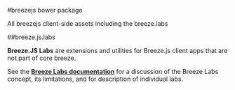 #breezejs bower package

All breezejs client-side assets including the breeze.labs

##breeze.js.labs

**Breeze.JS Labs** are extensions and utilities for Breeze.js client apps that are not part of core breeze.

See the [**Breeze Labs documentation**](http://www.breezejs.com/documentation/what-are-breeze-labs) for a discussion of the Breeze Labs concept, its limitations, and for description of individual labs.

